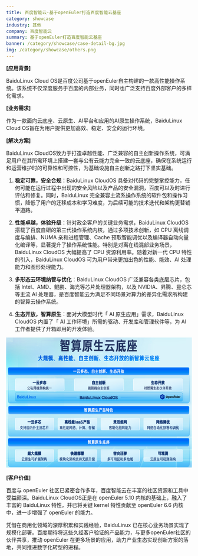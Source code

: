 ```yaml
---
title: 百度智能云-基于openEuler打造百度智能云基座
category: showcase
industry: 其他
company: 百度智能云
summary: 基于openEuler打造百度智能云基座
banner: /category/showcase/case-detail-bg.jpg
img: /category/showcase/others.png
---
```





**[应用背景]**

BaiduLinux Cloud
OS是百度公司基于openEuler自主构建的一款高性能操作系统。该系统不仅深度服务于百度的内部业务，同时也广泛支持百度外部客户的多样化需求。

**[业务需求]**

作为一款面向云底座、云原生、AI平台和应用的AI原生操作系统，BaiduLinux
Cloud OS旨在为用户提供更加高效、稳定、安全的运行环境。

**[解决方案]**

BaiduLinux
CloudOS致力于打造卓越性能、广泛兼容的自主创新操作系统，可满足用户在其所需环境上搭建一套与公有云能力完全一致的云底座，确保在系统运行和运营维护时的可靠性和可控性，为基础设施自主创新之路打下坚实基础。

1.  **稳定可靠，安全合规**：BaiduLinux CloudOS
    具备对代码的完整掌控能力，任何可能在运行过程中出现的安全风险以及产品的安全漏洞，百度可以及时进行评估和修复。同时，BaiduLinux
    完全兼容主流系操作系统的软件包和操作习惯，降低了用户的迁移成本和学习难度，为后续可能的技术迭代和架构更替铺平道路。

2.  **性能卓越，体验升级**：针对政企客户的关键业务需求，BaiduLinux
    CloudOS 搭载了百度自研的第三代操作系统内核，通过多项技术创新，如 CPU
    离线调度与编排、NUMA 亲和进程管理、Cache
    预取智能调优以及编译器自动向量化编译等，显著提升了操作系统性能。特别是对离在线混部业务场景，BaiduLinux
    CloudOS 大幅提高了 CPU 资源利用率。随着对新一代 CPU
    特性的引入，BaiduLinux CloudOS 可为用户带来更加出色的性能、能效、AI
    处理能力和图形处理能力。

3.  **多形态云环境纳管与优化**：BaiduLinux CloudOS
    广泛兼容各类底层芯片，包括
    Intel、AMD、鲲鹏、海光等芯片处理器架构，以及
    NVIDIA、昇腾、昆仑芯等主流 AI
    处理器，是百度智能云为满足不同场景对算力的差异化需求所构建的智算云操作系统。

4.  **生态开放，智算原生**：面对大模型时代「 AI
    原生应用」需求，BaiduLinux CloudOS 内置了「 AI
    工作环境」所需的驱动、开发库和管理软件等，为 AI
    工作者提供了开箱即用的开发体验。

![](./media/image1.png)

**[客户价值]**

百度与 openEuler
社区已紧密合作多年，百度智能云在丰富的社区资源和工具中受益颇深。BaiduLinux
CloudOS正是在 openEuler 5.10 内核的基础上，融入了丰富的 BaiduLinux
特性，并已将关键 kernel 特性贡献至 openEuler 6.6 内核中，进一步增强了
openEuler 的能力。

凭借在商用化领域的深厚积累和实践经验，BaiduLinux
已在核心业务场景实现了规模化部署。百度期待将这些久经客户验证的产品能力，与更多openEuler社区的伙伴共享，推动
openEuler
在更多场景的应用，助力产业生态实现创新方案的落地，共同推进数字化转型的进程。

